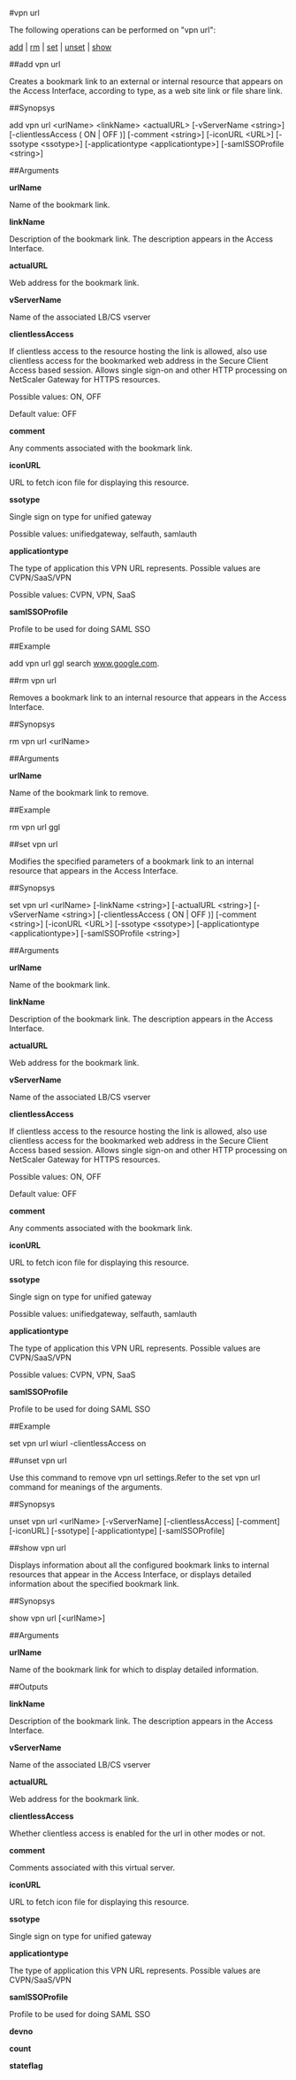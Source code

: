 #vpn url

The following operations can be performed on "vpn url":


[add](#add-vpn-url) | [rm](#rm-vpn-url) | [set](#set-vpn-url) | [unset](#unset-vpn-url) | [show](#show-vpn-url)

##add vpn url

Creates a bookmark link to an external or internal resource that appears on the Access Interface, according to type, as a web site link or file share link.


##Synopsys

add vpn url &lt;urlName> &lt;linkName> &lt;actualURL> [-vServerName &lt;string>] [-clientlessAccess ( ON | OFF )] [-comment &lt;string>] [-iconURL &lt;URL>] [-ssotype &lt;ssotype>] [-applicationtype &lt;applicationtype>] [-samlSSOProfile &lt;string>]


##Arguments

<b>urlName</b>
Name of the bookmark link.

<b>linkName</b>
Description of the bookmark link. The description appears in the Access Interface.

<b>actualURL</b>
Web address for the bookmark link.

<b>vServerName</b>
Name of the associated LB/CS vserver

<b>clientlessAccess</b>
If clientless access to the resource hosting the link is allowed, also use clientless access for the bookmarked web address in the Secure Client Access based session. Allows single sign-on and other HTTP processing on NetScaler Gateway for HTTPS resources.
Possible values: ON, OFF
Default value: OFF

<b>comment</b>
Any comments associated with the bookmark link.

<b>iconURL</b>
URL to fetch icon file for displaying this resource.

<b>ssotype</b>
Single sign on type for unified gateway
Possible values: unifiedgateway, selfauth, samlauth

<b>applicationtype</b>
The type of application this VPN URL represents. Possible values are CVPN/SaaS/VPN
Possible values: CVPN, VPN, SaaS

<b>samlSSOProfile</b>
Profile to be used for doing SAML SSO



##Example

add vpn url ggl search www.google.com.

##rm vpn url

Removes a bookmark link to an internal resource that appears in the Access Interface.


##Synopsys

rm vpn url &lt;urlName>


##Arguments

<b>urlName</b>
Name of the bookmark link to remove.



##Example

rm vpn url ggl

##set vpn url

Modifies the specified parameters of a bookmark link to an internal resource that appears in the Access Interface.


##Synopsys

set vpn url &lt;urlName> [-linkName &lt;string>] [-actualURL &lt;string>] [-vServerName &lt;string>] [-clientlessAccess ( ON | OFF )] [-comment &lt;string>] [-iconURL &lt;URL>] [-ssotype &lt;ssotype>] [-applicationtype &lt;applicationtype>] [-samlSSOProfile &lt;string>]


##Arguments

<b>urlName</b>
Name of the bookmark link.

<b>linkName</b>
Description of the bookmark link. The description appears in the Access Interface.

<b>actualURL</b>
Web address for the bookmark link.

<b>vServerName</b>
Name of the associated LB/CS vserver

<b>clientlessAccess</b>
If clientless access to the resource hosting the link is allowed, also use clientless access for the bookmarked web address in the Secure Client Access based session. Allows single sign-on and other HTTP processing on NetScaler Gateway for HTTPS resources.
Possible values: ON, OFF
Default value: OFF

<b>comment</b>
Any comments associated with the bookmark link.

<b>iconURL</b>
URL to fetch icon file for displaying this resource.

<b>ssotype</b>
Single sign on type for unified gateway
Possible values: unifiedgateway, selfauth, samlauth

<b>applicationtype</b>
The type of application this VPN URL represents. Possible values are CVPN/SaaS/VPN
Possible values: CVPN, VPN, SaaS

<b>samlSSOProfile</b>
Profile to be used for doing SAML SSO



##Example

set vpn url wiurl -clientlessAccess on

##unset vpn url

Use this command to remove vpn url settings.Refer to the set vpn url command for meanings of the arguments.


##Synopsys

unset vpn url &lt;urlName> [-vServerName] [-clientlessAccess] [-comment] [-iconURL] [-ssotype] [-applicationtype] [-samlSSOProfile]


##show vpn url

Displays information about all the configured bookmark links to internal resources that appear in the Access Interface, or displays detailed information about the specified bookmark link.


##Synopsys

show vpn url [&lt;urlName>]


##Arguments

<b>urlName</b>
Name of the bookmark link for which to display detailed information.



##Outputs

<b>linkName</b>
Description of the bookmark link. The description appears in the Access Interface.

<b>vServerName</b>
Name of the associated LB/CS vserver

<b>actualURL</b>
Web address for the bookmark link.

<b>clientlessAccess</b>
Whether clientless access is enabled for the url in other modes or not.

<b>comment</b>
Comments associated with this virtual server.

<b>iconURL</b>
URL to fetch icon file for displaying this resource.

<b>ssotype</b>
Single sign on type for unified gateway

<b>applicationtype</b>
The type of application this VPN URL represents. Possible values are CVPN/SaaS/VPN

<b>samlSSOProfile</b>
Profile to be used for doing SAML SSO

<b>devno</b>

<b>count</b>

<b>stateflag</b>



